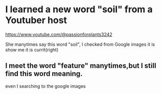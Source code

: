 # I learned a new word "soil" from a Youtuber host 

https://www.youtube.com/@passionforplants3242


She manytimes say this word "soil", I checked from Google images it is show me it is currit(right)


## I meet the word "feature" manytimes,but I still find this word meaning.

even I searching to the google images
